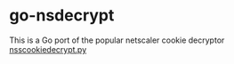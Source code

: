 # go-nsdecrypt

This is a Go port of the popular netscaler cookie decryptor [nsscookiedecrypt.py](https://github.com/catalyst256/Netscaler-Cookie-Decryptor/blob/master/nsccookiedecrypt.py)

